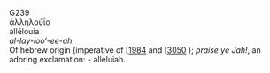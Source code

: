 <body>
  <p>G239<br>  ἀλληλούΐα  <br> allēlouia  <br><i>al-lay-loo‘-ee-ah </i><br>Of hebrew origin (imperative of [<a href="h1984.htm">1984</a>  and [<a href="h3050.htm">3050</a> ); <i>praise</i> <i>ye</i> <i>Jah!</i>, an adoring exclamation: - alleluiah.<br></p>
 </body>